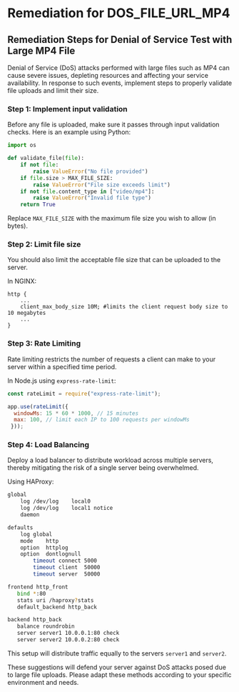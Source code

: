 # Remediation for DOS_FILE_URL_MP4

## Remediation Steps for Denial of Service Test with Large MP4 File

Denial of Service (DoS) attacks performed with large files such as MP4 can cause severe issues, depleting resources and affecting your service availability. In response to such events, implement steps to properly validate file uploads and limit their size.

### Step 1: Implement input validation

Before any file is uploaded, make sure it passes through input validation checks. Here is an example using Python:

```python
import os

def validate_file(file):
    if not file:
        raise ValueError("No file provided")
    if file.size > MAX_FILE_SIZE:
        raise ValueError("File size exceeds limit")
    if not file.content_type in ["video/mp4"]:
        raise ValueError("Invalid file type")
    return True
```
Replace `MAX_FILE_SIZE` with the maximum file size you wish to allow (in bytes).

### Step 2: Limit file size

You should also limit the acceptable file size that can be uploaded to the server. 

In NGINX:

```nginx
http {
    ...
    client_max_body_size 10M; #limits the client request body size to 10 megabytes
    ...
}
```

### Step 3: Rate Limiting
Rate limiting restricts the number of requests a client can make to your server within a specified time period.

In Node.js using `express-rate-limit`:

```javascript
const rateLimit = require("express-rate-limit");

app.use(rateLimit({
  windowMs: 15 * 60 * 1000, // 15 minutes
  max: 100, // limit each IP to 100 requests per windowMs
 }));
```
### Step 4: Load Balancing 

Deploy a load balancer to distribute workload across multiple servers, thereby mitigating the risk of a single server being overwhelmed. 

Using HAProxy:

```bash
global
    log /dev/log    local0
    log /dev/log    local1 notice
    daemon

defaults
    log global
    mode    http
    option  httplog
    option  dontlognull
        timeout connect 5000
        timeout client  50000
        timeout server  50000

frontend http_front
   bind *:80
   stats uri /haproxy?stats
   default_backend http_back

backend http_back
   balance roundrobin
   server server1 10.0.0.1:80 check
   server server2 10.0.0.2:80 check
```
This setup will distribute traffic equally to the servers `server1` and `server2`.

These suggestions will defend your server against DoS attacks posed due to large file uploads. Please adapt these methods according to your specific environment and needs.